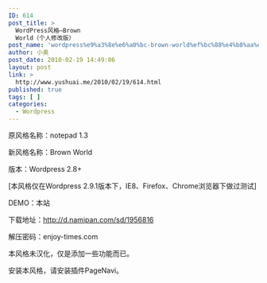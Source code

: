 ```yaml
---
ID: 614
post_title: >
  WordPress风格—Brown
  World（个人修改版）
post_name: 'wordpress%e9%a3%8e%e6%a0%bc-brown-world%ef%bc%88%e4%b8%aa%e4%ba%ba%e4%bf%ae%e6%94%b9%e7%89%88%ef%bc%89'
author: 小奥
post_date: 2010-02-19 14:49:06
layout: post
link: >
  http://www.yushuai.me/2010/02/19/614.html
published: true
tags: [ ]
categories:
  - Wordpress
---
```

原风格名称：notepad 1.3

新风格名称：Brown World

版本：Wordpress 2.8+

[本风格仅在Wordpress 2.9.1版本下，IE8、Firefox、Chrome浏览器下做过测试]

DEMO：本站

下载地址：<a href="http://d.namipan.com/sd/1956816">http://d.namipan.com/sd/1956816</a>

解压密码：enjoy-times.com

本风格未汉化，仅是添加一些功能而已。

安装本风格，请安装插件PageNavi。